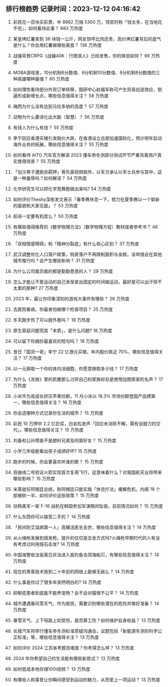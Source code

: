 
## 排行榜趋势 记录时间：2023-12-12 04:16:42
  
  1. 彩民花一百块买彩票，中 8662 万捐 5300 万，领奖时称「钱太多，在当地花不完」，如何看待此事？ 683 万热度
    
  2. 某皇烤红薯卖到 36 块钱一公斤，网友惊呼比肉还贵，高价烤红薯背后的底气是什么？你会用红薯做哪些美食？ 136 万热度
    
  3. 战锤背景CRPG《战锤40K：行商浪人》已经发售，你的体验如何？ 69 万热度
    
  4. MOBA游戏里，10分机制6分数值、6分机制10分数值、8分机制8分数值的三种英雄哪种最强？ 60 万热度
    
  5. 如何理性看待部分外贸订单转移，国研中心赵福军称可产生贸易创造效应，倒逼形成新增长点，哪些信息值得关注？ 58 万热度
    
  6. 梅西为什么没有达到马拉多纳的高度？ 57 万热度
    
  7. 动物为什么要进化出大脑（智慧）？ 56 万热度
    
  8. 有钱人为什么有钱？ 55 万热度
    
  9. 李宁回应香港买楼引发股价大跌，在香港设立总部加速国际化，预计明年启动海外业务的拓展，哪些信息值得关注？ 55 万热度
    
  10. 如何看待 AITO 汽车官方解读 2023 懂车帝冬测部分测试环节严重背离用户真实使用场景？ 55 万热度
    
  11. 「加沙男子遭脱衣羁押」等负面视频疯传，以军方承认以军士兵参与其中，这是一种羞辱吗？如何解读？ 54 万热度
    
  12. 化学研究生可以把化学竞赛题做出来吗? 54 万热度
    
  13. 如何评价Theshy深夜发文表示「春季赛休息一下，努力在夏季赛以一个崭新的面貌和大家见面」？ 53 万热度
    
  14. 航母一定要有机库么？ 50 万热度
    
  15. 有哪些值得推荐的《数学物理方法》（数学物理方程）教材或者参考书？ 46 万热度
    
  16. 「双相情感障碍」和「精神分裂症」有什么核心区别？ 37 万热度
    
  17. 武汉调整优化人口落户政策，购房落户不再限制面积与金额，该举措会在其他城市推行吗？会产生哪些影响？ 31 万热度
    
  18. 为什么公司裁员裁的都是勤勤恳恳的人？ 29 万热度
    
  19. 怎么才能让不爱运动的自己渐渐拿出固定的时间做运动，最好是可以出汗但不太累的那种? 27 万热度
    
  20. 2023 年，最让你印象深刻的游戏大事件有哪些？ 26 万热度
    
  21. 去医院看病，你最害怕做哪个检查项目？ 25 万热度
    
  22. 冬天跑步热了可以脱外套吗？ 18 万热度
    
  23. 原生家庭问题究其「本质」，是什么问题? 18 万热度
    
  24. 可以留下你摘抄最喜欢的短句吗？ 18 万热度
    
  25. 昔日「国货一哥」李宁 22 亿港元买楼，年内股价跌近 70%，哪些信息值得关注？ 17 万热度
    
  26. 以一元换取一个你的体内活细胞，你愿意换取多少钱？ 17 万热度
    
  27. 为什么《龙族》里的凯撒那么讨厌自己的家族却总是使用加图索家的名声？ 17 万热度
    
  28. 小米华为高成长挤压苹果份额，11 月小米以 18.3% 市场份额登国产品牌第一，哪些信息值得关注？ 16 万热度
    
  29. 你会选哪种方式记录你生活的城市？ 15 万热度
    
  30. 彩民 10 万押中 2.2 亿巨奖，白岩松发声「回应未消除不解，需有说服力的交代」，哪些信息值得关注？ 15 万热度
    
  31. 刘备和公孙瓒是不是塑料兄弟及同窗好友？ 15 万热度
    
  32. 小学几年级能看出孩子成绩好坏? 15 万热度
    
  33. 跑步的时候，你会更喜欢听谁的歌？ 15 万热度
    
  34. 双曲线二号验证火箭实现首次复用飞行，这意味着什么？对我国航天业将带来哪些影响？ 15 万热度
    
  35. 米莱就任阿根廷总统，称阿根廷只能实施「休克疗法」缓解危机，内阁 18 个部被砍一半，如何评价这些政策？ 15 万热度
    
  36. 驻韩美军一架 F-16 战机在韩国参加军演期间坠毁，目前情况如何？ 15 万热度
    
  37. 什么东西你可以接受二手的？ 14 万热度
    
  38. 「民间防艾滋病第一人」高耀洁医生去世，哪些信息值得关注？ 14 万热度
    
  39. 从火绳枪发展到燧发枪，提升的仅仅是击发方式吗?火绳枪早期时代的人有没有考虑过利用燧石击发? 14 万热度
    
  40. 中国海警依法驱离日非法进入我钓鱼岛领海船只，有哪些信息值得关注？ 14 万热度
    
  41. 现在的黑客技术放到二十年前的网络上能够无敌么？ 14 万热度
    
  42. 什么事是你过了很多年突然明白的? 14 万热度
    
  43. 抑郁症患者到底能不能养宠物？会不会对猫很不公平？ 14 万热度
    
  44. 城市遭遇暴风雪天气，作为居民，需要识别哪些潜在的危险并做好准备？ 14 万热度
    
  45. 暴雪天气，上下班路上如受伤，是否算工伤？如何维护自身权益？ 13 万热度
    
  46. 长城汽车将举行懂车帝冬测标准质疑沟通会，议题包括「新能源冬测的科学公正标准」等，哪些信息值得关注？ 13 万热度
    
  47. 如何评价 2024 江苏省考题目难度？你考得怎么样？ 13 万热度
    
  48. 2024 年你希望自己的生活能有哪些新尝试？ 13 万热度
    
  49. 如何低成本地存储100t视频？ 13 万热度
    
  50. 有哪些人和事曾让你瞬间感受到运动的魅力，从而爱上一项运动？ 13 万热度
    